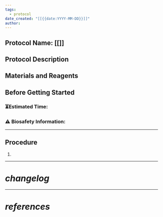 ```yaml
---
tags:
  - protocol
date_created: "[[{{date:YYYY-MM-DD}}]]"
author:
---
```

## Protocol Name: [[]]


## Protocol Description 


## Materials and Reagents 


## Before Getting Started

### ⏳Estimated Time: 
### ⚠️ Biosafety Information: 

---
##  Procedure

1.  









---
# *changelog*

---
# *references*



